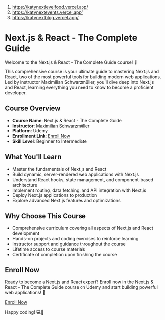 1. https://katynextlevelfood.vercel.app/
2. https://katynextevents.vercel.app/
3. https://katynextblog.vercel.app/


# Next.js & React - The Complete Guide

Welcome to the Next.js & React - The Complete Guide course! 🚀

This comprehensive course is your ultimate guide to mastering Next.js and React, two of the most powerful tools for building modern web applications. Led by instructor Maximilian Schwarzmüller, you'll dive deep into Next.js and React, learning everything you need to know to become a proficient developer.

## Course Overview

- **Course Name**: Next.js & React - The Complete Guide
- **Instructor**: [Maximilian Schwarzmüller](https://www.udemy.com/user/maximilian-schwarzmuller/)
- **Platform**: Udemy
- **Enrollment Link**: [Enroll Now](https://www.udemy.com/course/nextjs-react-the-complete-guide/)
- **Skill Level**: Beginner to Intermediate

## What You'll Learn

- Master the fundamentals of Next.js and React
- Build dynamic, server-rendered web applications with Next.js
- Understand React hooks, state management, and component-based architecture
- Implement routing, data fetching, and API integration with Next.js
- Deploy Next.js applications to production
- Explore advanced Next.js features and optimizations

## Why Choose This Course

- Comprehensive curriculum covering all aspects of Next.js and React development
- Hands-on projects and coding exercises to reinforce learning
- Instructor support and guidance throughout the course
- Lifetime access to course materials
- Certificate of completion upon finishing the course

## Enroll Now

Ready to become a Next.js and React expert? Enroll now in the Next.js & React - The Complete Guide course on Udemy and start building powerful web applications! 🌟

[Enroll Now](https://www.udemy.com/course/nextjs-react-the-complete-guide/)

Happy coding! 💻🎉
